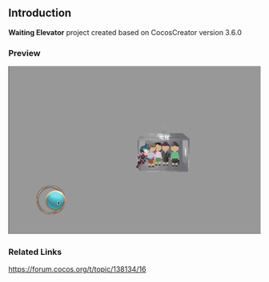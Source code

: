 ## Introduction
**Waiting Elevator** project created based on CocosCreator version 3.6.0

### Preview
![image](../../../gif/202208/2022080101.gif)

### Related Links
https://forum.cocos.org/t/topic/138134/16